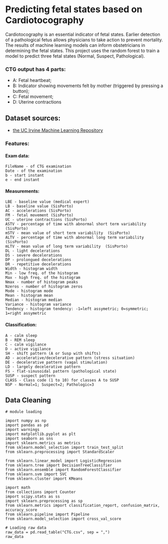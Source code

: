 # Predicting fetal states based on Cardiotocography
Cardiotocography is an essential indicator of fetal states. Earlier detection of a pathological fetus allows physicians to take action to prevent mortality. The results of machine learning models can inform obstetricians in determining the fetal states. This project uses the random forest to train a model to predict three fetal states (Normal, Suspect, Pathological).

### CTG output has 4 parts:
* A: Fetal heartbeat;
* B: Indicator showing movements felt by mother (triggered by pressing a button);
* C: Fetal movement;
* D: Uterine contractions

## Dataset sources:
- [the UC Irvine Machine Learning Repository](https://archive.ics.uci.edu/ml/datasets/Cardiotocography)

### Features:
#### Exam data:
    FileName - of CTG examination
    Date - of the examination
    b - start instant
    e - end instant
#### Measurements:
    LBE - baseline value (medical expert)
    LB - baseline value (SisPorto)
    AC - accelerations (SisPorto)
    FM - fetal movement (SisPorto)
    UC - uterine contractions (SisPorto)
    ASTV - percentage of time with abnormal short term variability  (SisPorto)
    mSTV - mean value of short term variability  (SisPorto)
    ALTV - percentage of time with abnormal long term variability  (SisPorto)
    mLTV - mean value of long term variability  (SisPorto)
    DL - light decelerations
    DS - severe decelerations
    DP - prolongued decelerations
    DR - repetitive decelerations
    Width - histogram width
    Min - low freq. of the histogram
    Max - high freq. of the histogram
    Nmax - number of histogram peaks
    Nzeros - number of histogram zeros
    Mode - histogram mode
    Mean - histogram mean
    Median - histogram median
    Variance - histogram variance
    Tendency - histogram tendency: -1=left assymetric; 0=symmetric; 1=right assymetric
#### Classification:
    A - calm sleep
    B - REM sleep
    C - calm vigilance
    D - active vigilance
    SH - shift pattern (A or Susp with shifts)
    AD - accelerative/decelerative pattern (stress situation)
    DE - decelerative pattern (vagal stimulation)
    LD - largely decelerative pattern
    FS - flat-sinusoidal pattern (pathological state)
    SUSP - suspect pattern
    CLASS - Class code (1 to 10) for classes A to SUSP
    NSP - Normal=1; Suspect=2; Pathologic=3
## Data Cleaning
    # module loading 

    import numpy as np
    import pandas as pd
    import warnings
    import matplotlib.pyplot as plt
    import seaborn as sns
    import sklearn.metrics as metrics
    from sklearn.model_selection import train_test_split
    from sklearn.preprocessing import StandardScaler

    from sklearn.linear_model import LogisticRegression
    from sklearn.tree import DecisionTreeClassifier
    from sklearn.ensemble import RandomForestClassifier
    from sklearn.svm import SVC
    from sklearn.cluster import KMeans

    import math
    from collections import Counter
    import scipy.stats as ss
    import sklearn.preprocessing as sp
    from sklearn.metrics import classification_report, confusion_matrix, accuracy_score
    from sklearn.pipeline import Pipeline
    from sklearn.model_selection import cross_val_score
    
    # Loading raw data
    raw_data = pd.read_table("CTG.csv", sep = ",")
    raw_data
    
    


